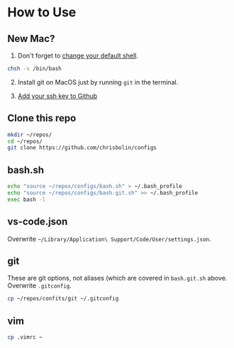 # How to Use

## New Mac?

1. Don't forget to [change your default shell](https://www.howtogeek.com/444596/how-to-change-the-default-shell-to-bash-in-macos-catalina/).

```bash
chsh -s /bin/bash
```

2. Install git on MacOS just by running `git` in the terminal.

3. [Add your ssh key to Github](https://duckduckgo.com/?q=github+add+ssh+key&ia=web)

## Clone this repo

```bash
mkdir ~/repos/
cd ~/repos/
git clone https://github.com/chrisbolin/configs
```

## bash.sh

```bash
echo "source ~/repos/configs/bash.sh" > ~/.bash_profile
echo "source ~/repos/configs/bash.git.sh" >> ~/.bash_profile
exec bash -l
```

## vs-code.json

Overwrite `~/Library/Application\ Support/Code/User/settings.json`.

## git

These are git options, not aliases (which are covered in `bash.git.sh` above.
Overwrite `.gitconfig`.

```bash
cp ~/repos/confits/git ~/.gitconfig
```

## vim

```bash
cp .vimrc ~
```

